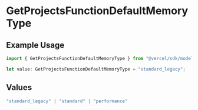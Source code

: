 # GetProjectsFunctionDefaultMemoryType

## Example Usage

```typescript
import { GetProjectsFunctionDefaultMemoryType } from "@vercel/sdk/models/getprojectsop.js";

let value: GetProjectsFunctionDefaultMemoryType = "standard_legacy";
```

## Values

```typescript
"standard_legacy" | "standard" | "performance"
```